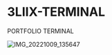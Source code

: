 # 3LIIX-TERMINAL
PORTFOLIO TERMINAL

![IMG_20221009_135647](https://user-images.githubusercontent.com/100720880/194758082-af98efb8-0c03-4152-846a-6b885b14deda.jpg)
